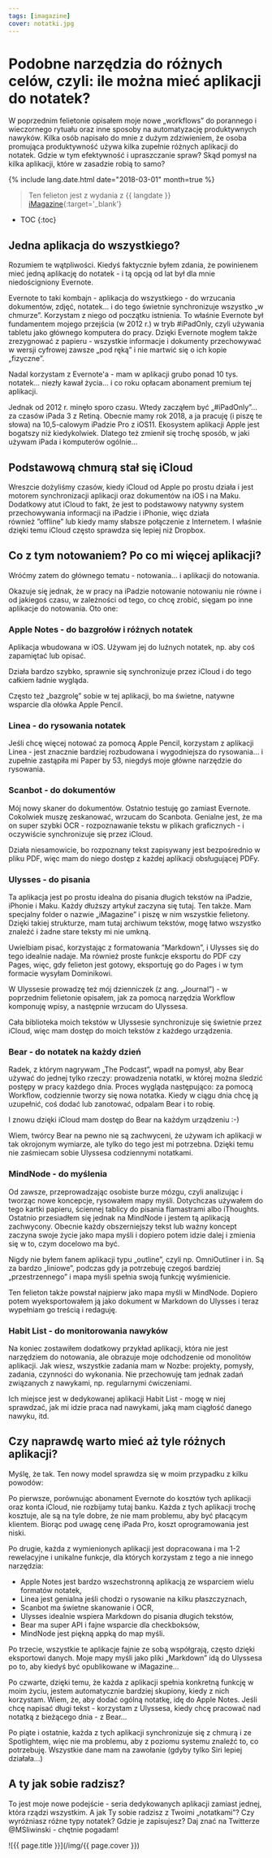 ```yaml
---
tags: [imagazine]
cover: notatki.jpg
---
```


# Podobne narzędzia do różnych celów, czyli: ile można mieć aplikacji do notatek?

W poprzednim felietonie opisałem moje nowe „workflows” do porannego i wieczornego rytuału oraz inne sposoby na automatyzację produktywnych nawyków. Kilka osób napisało do mnie z dużym zdziwieniem, że osoba promująca produktywność używa kilka zupełnie różnych aplikacji do notatek. Gdzie w tym efektywność i upraszczanie spraw? Skąd pomysł na kilka aplikacji, które w zasadzie robią to samo?

<!--More-->

{% include lang.date.html date="2018-03-01" month=true %}

> Ten felieton jest z wydania z {{ langdate }} [iMagazine](https://imagazine.pl){:target='_blank'}

* TOC
{:toc}

## Jedna aplikacja do wszystkiego?

Rozumiem te wątpliwości. Kiedyś faktycznie byłem zdania, że powinienem mieć jedną aplikację do notatek - i tą opcją od lat był dla mnie niedościgniony Evernote.

Evernote to taki kombajn - aplikacja do wszystkiego - do wrzucania dokumentów, zdjęć, notatek... i do tego świetnie synchronizuje wszystko „w chmurze”. Korzystam z niego od początku istnienia. To właśnie Evernote był fundamentem mojego przejścia (w 2012 r.) w tryb #iPadOnly, czyli używania tabletu jako głównego komputera do pracy. Dzięki Evernote mogłem także zrezygnować z papieru - wszystkie informacje i dokumenty przechowywać w wersji cyfrowej zawsze „pod ręką” i nie martwić się o ich kopie „fizyczne”.

Nadal korzystam z Evernote'a - mam w aplikacji grubo ponad 10 tys. notatek... niezły kawał życia... i co roku opłacam abonament premium tej aplikacji.

Jednak od 2012 r. minęło sporo czasu. Wtedy zacząłem być „#iPadOnly”... za czasów iPada 3 z Retiną. Obecnie mamy rok 2018, a ja pracuję (i piszę te słowa) na 10,5-calowym iPadzie Pro z iOS11. Ekosystem aplikacji Apple jest bogatszy niż kiedykolwiek. Dlatego też zmienił się trochę sposób, w jaki używam iPada i komputerów ogólnie...

## Podstawową chmurą stał się iCloud

Wreszcie dożyliśmy czasów, kiedy iCloud od Apple po prostu działa i jest motorem synchronizacji aplikacji oraz dokumentów na iOS i na Maku. Dodatkowy atut iCloud to fakt, że jest to podstawowy natywny system przechowywania informacji na iPadzie i iPhonie, więc działa również ”offline” lub kiedy mamy słabsze połączenie z Internetem. I właśnie dzięki temu iCloud często sprawdza się lepiej niż Dropbox.

## Co z tym notowaniem? Po co mi więcej aplikacji?

Wróćmy zatem do głównego tematu - notowania... i aplikacji do notowania.

Okazuje się jednak, że w pracy na iPadzie notowanie notowaniu nie równe i od jakiegoś czasu, w zależności od tego, co chcę zrobić, sięgam po inne aplikacje do notowania. Oto one:

### Apple Notes - do bazgrołów i różnych notatek

Aplikacja wbudowana w iOS. Używam jej do luźnych notatek, np. aby coś zapamiętać lub opisać.

Działa bardzo szybko, sprawnie się synchronizuje przez iCloud i do tego całkiem ładnie wygląda.

Często też „bazgrolę” sobie w tej aplikacji, bo ma świetne, natywne wsparcie dla ołówka Apple Pencil.

### Linea - do rysowania notatek

Jeśli chcę więcej notować za pomocą Apple Pencil, korzystam z aplikacji Linea - jest znacznie bardziej rozbudowana i wygodniejsza do rysowania... i zupełnie zastąpiła mi Paper by 53, niegdyś moje główne narzędzie do rysowania.

### Scanbot - do dokumentów

Mój nowy skaner do dokumentów. Ostatnio testuję go zamiast Evernote. Cokolwiek muszę zeskanować, wrzucam do Scanbota. Genialne jest, że ma on super szybki OCR - rozpoznawanie tekstu w plikach graficznych - i oczywiście synchronizuje się przez iCloud.

Działa niesamowicie, bo rozpoznany tekst zapisywany jest bezpośrednio w pliku PDF, więc mam do niego dostęp z każdej aplikacji obsługującej PDFy.

### Ulysses - do pisania

Ta aplikacja jest po prostu idealna do pisania długich tekstów na iPadzie, iPhonie i Maku. Każdy dłuższy artykuł zaczyna się tutaj. Ten także. Mam specjalny folder o nazwie „iMagazine” i piszę w nim wszystkie felietony. Dzięki takiej strukturze, mam tutaj archiwum tekstów, mogę łatwo wszystko znaleźć i żadne stare teksty mi nie umkną.

Uwielbiam pisać, korzystając z formatowania ”Markdown”, i Ulysses się do tego idealnie nadaje. Ma również proste funkcje eksportu do PDF czy Pages, więc, gdy felieton jest gotowy, eksportuję go do Pages i w tym formacie wysyłam Dominikowi.

W Ulyssesie prowadzę też mój dzienniczek (z ang. „Journal”) - w poprzednim felietonie opisałem, jak za pomocą narzędzia Workflow komponuję wpisy, a następnie wrzucam do Ulyssesa.

Cała biblioteka moich tekstów w Ulyssesie synchronizuje się świetnie przez iCloud, więc mam dostęp do moich tekstów z każdego urządzenia.

### Bear - do notatek na każdy dzień

Radek, z którym nagrywam „The Podcast”, wpadł na pomysł, aby Bear używać do jednej tylko rzeczy: prowadzenia notatki, w której można śledzić postępy w pracy każdego dnia. Proces wygląda następująco: za pomocą Workflow, codziennie tworzy się nowa notatka. Kiedy w ciągu dnia chcę ją uzupełnić, coś dodać lub zanotować, odpalam Bear i to robię.

I znowu dzięki iCloud mam dostęp do Bear na każdym urządzeniu :-) 

Wiem, twórcy Bear na pewno nie są zachwyceni, że używam ich aplikacji w tak okrojonym wymiarze, ale tylko do tego jest mi potrzebna. Dzięki temu nie zaśmiecam sobie Ulyssesa codziennymi notatkami.

### MindNode - do myślenia

Od zawsze, przeprowadzając osobiste burze mózgu, czyli analizując i tworząc nowe koncepcje, rysowałem mapy myśli. Dotychczas używałem do tego kartki papieru, ściennej tablicy do pisania flamastrami albo iThoughts. Ostatnio przesiadłem się jednak na MindNode i jestem tą aplikacją zachwycony. Obecnie każdy obszerniejszy tekst lub ważny koncept zaczyna swoje życie jako mapa myśli i dopiero potem idzie dalej i zmienia się w to, czym docelowo ma być.

Nigdy nie byłem fanem aplikacji typu „outline”, czyli np. OmniOutliner i in.  Są za bardzo „liniowe”, podczas gdy ja potrzebuję czegoś bardziej „przestrzennego” i mapa myśli spełnia swoją funkcję wyśmienicie.

Ten felieton także powstał najpierw jako mapa myśli w MindNode. Dopiero potem wyeksportowałem ją jako dokument w Markdown do Ulysses i teraz wypełniam go treścią i redaguję.

### Habit List - do monitorowania nawyków

Na koniec zostawiłem dodatkowy przykład aplikacji, która nie jest narzędziem do notowania, ale obrazuje moje odchodzenie od monolitów aplikacji. Jak wiesz, wszystkie zadania mam w Nozbe: projekty, pomysły, zadania, czynności do wykonania. Nie przechowuję tam jednak zadań związanych z nawykami, np. regularnymi ćwiczeniami.

Ich miejsce jest w dedykowanej aplikacji Habit List - mogę w niej sprawdzać, jak mi idzie praca nad nawykami, jaką mam ciągłość danego nawyku, itd.

## Czy naprawdę warto mieć aż tyle różnych aplikacji?

Myślę, że tak. Ten nowy model sprawdza się w moim przypadku z kilku powodów:

Po pierwsze, porównując abonament Evernote do kosztów tych aplikacji oraz konta iCloud, nie rozbijamy tutaj banku. Każda z tych aplikacji trochę kosztuje, ale są na tyle dobre, że nie mam problemu, aby być płacącym klientem. Biorąc pod uwagę cenę iPada Pro, koszt oprogramowania jest niski.

Po drugie, każda z wymienionych aplikacji jest dopracowana i ma 1-2 rewelacyjne i unikalne funkcje, dla których korzystam z tego a nie innego narzędzia:

- Apple Notes jest bardzo wszechstronną aplikacją ze wsparciem wielu formatów notatek,
- Linea jest genialna jeśli chodzi o rysowanie na kilku płaszczyznach,
- Scanbot ma świetne skanowanie i OCR,
- Ulysses idealnie wspiera Markdown do pisania długich tekstów,
- Bear ma super API i fajne wsparcie dla checkboksów,
- MindNode jest piękną appką do map myśli.

Po trzecie, wszystkie te aplikacje fajnie ze sobą współgrają, często dzięki eksportowi danych. Moje mapy myśli jako pliki „Markdown” idą do Ulyssesa po to, aby kiedyś być opublikowane w iMagazine...

Po czwarte, dzięki temu, że każda z aplikacji spełnia konkretną funkcję w moim życiu, jestem automatycznie bardziej skupiony, kiedy z nich korzystam. Wiem, że, aby dodać ogólną notatkę, idę do Apple Notes. Jeśli chcę napisać długi tekst - korzystam z Ulyssesa, kiedy chcę pracować nad notatką z bieżącego dnia - z Bear...

Po piąte i ostatnie, każda z tych aplikacji synchronizuje się z chmurą i ze Spotlightem, więc nie ma problemu, aby z poziomu systemu znaleźć to, co potrzebuję. Wszystkie dane mam na zawołanie (gdyby tylko Siri lepiej działała...)

## A ty jak sobie radzisz?

To jest moje nowe podejście - seria dedykowanych aplikacji zamiast jednej, która rządzi wszystkim. A jak Ty sobie radzisz z Twoimi „notatkami”? Czy wyróżniasz różne typy notatek? Gdzie je zapisujesz? Daj znać na Twitterze @MSliwinski - chętnie pogadam!

![{{ page.title }}](/img/{{ page.cover }})

[n]: https://nozbe.com/
